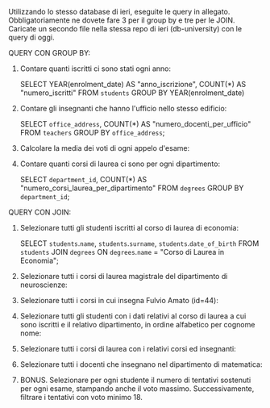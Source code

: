 Utilizzando lo stesso database di ieri, eseguite le query in allegato. Obbligatoriamente ne dovete fare 3 per il group by e tre per le JOIN.
Caricate un secondo file nella stessa repo di ieri (db-university) con le query di oggi.


QUERY CON GROUP BY:
1. Contare quanti iscritti ci sono stati ogni anno:

    SELECT YEAR(enrolment_date) AS "anno_iscrizione", COUNT(*) AS "numero_iscritti"
    FROM `students`
    GROUP BY YEAR(enrolment_date)
    

2. Contare gli insegnanti che hanno l'ufficio nello stesso edificio:

    SELECT `office_address`, COUNT(*) AS "numero_docenti_per_ufficio" 
    FROM `teachers`
    GROUP BY `office_address`;

3. Calcolare la media dei voti di ogni appelo d'esame:


4. Contare quanti corsi di laurea ci sono per ogni dipartimento:

    SELECT `department_id`, COUNT(*) AS "numero_corsi_laurea_per_dipartimento" 
    FROM `degrees`
    GROUP BY `department_id`;





QUERY CON JOIN:
1. Selezionare tutti gli studenti iscritti al corso di laurea di economia:

    SELECT `students`.`name`, `students`.`surname`, `students`.`date_of_birth`
    FROM `students`
    JOIN `degrees`
    ON `degrees`.`name` = "Corso di Laurea in Economia";

2. Selezionare tutti i corsi di laurea magistrale del dipartimento di neuroscienze:


3. Selezionare tutti i corsi in cui insegna Fulvio Amato (id=44):


4. Selezionare tutti gli studenti con i dati relativi al corso di laurea a cui sono iscritti e il relativo dipartimento, in ordine alfabetico per cognome  nome:



5. Selezionare tutti i corsi di laurea con i relativi corsi ed insegnanti:


6. Selezionare tutti i docenti che insegnano nel dipartimento di matematica:


7. BONUS. Selezionare per ogni studente il numero di tentativi sostenuti per ogni esame, stampando anche il voto massimo. Successivamente, filtrare i tentativi con voto minimo 18.
